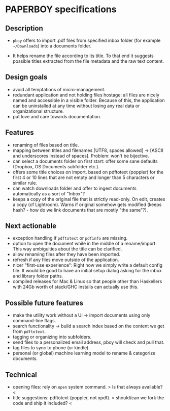 # PAPERBOY specifications

## Description

- `pboy` offers to import .pdf files from specified inbox folder (for example `~/Downloads`) into a documents folder.

- It helps rename the file according to its title. To that end it suggests possible titles extracted from the file metadata and the raw text content.


## Design goals

- avoid all temptations of micro-management.
- redundant application and not holding files hostage: all files are nicely named and accessible in a visible folder. Because of this, the application can be uninstalled at any time without losing any real data or organizational structure.
- put love and care towards documentation.


## Features

- renaming of files based on title.
- mapping between titles and filenames [UTF8, spaces allowed] -> [ASCII and underscores instead of spaces]. Problem: won't be bijective.
- can select a documents folder on first start: offer some sane defaults (Dropbox, OS Documents subfolder etc.).
- offers some title choices on import. based on pdftotext (poppler) for the first 4 or 10 lines that are not empty and longer than 5 characters or similar rule.
- can watch downloads folder and offer to ingest documents automatically as a sort of "Inbox"?
- keeps a copy of the original file that is strictly read-only. On edit, creates a copy (cf Lightroom). Warns if original somehow gets modified (keeps hash? - how do we link documents that are mostly "the same"?).


## Next actionable

- exception handling if `pdftotext` or `pdfinfo` are missing.
- option to open the document while in the middle of a rename/import. This way ambiguities about the title can be clarified.
- allow renaming files after they have been imported.
- refresh if any files move outside of the application.
- nicer "first-use experience": Right now we simply write a default config file. It would be good to have an initial setup dialog asking for the inbox and library folder paths.
- compiled releases for Mac & Linux so that people other than Haskellers with 24Gb worth of stack/GHC installs can actually use this.


## Possible future features

- make the utility work without a UI -> import documents using only command-line flags.
- search functionality -> build a search index based on the content we get from `pdftotext`.
- tagging or organizing into subfolders.
- send files to a personalized email address, pboy will check and pull that.
- tag files to sync to phone (or kindle).
- personal (or global) machine learning model to rename & categorize documents.


## Technical

- opening files: rely on `open` system command. > Is that always available? <
- title suggestions: pdftotext (poppler, not xpdf). > should/can we fork the code and ship it included? <

